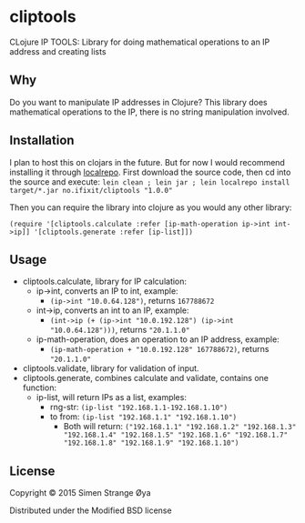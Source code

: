 # cliptools

CLojure IP TOOLS: Library for doing mathematical operations to an IP address and creating lists

## Why

Do you want to manipulate IP addresses in Clojure? This library does mathematical operations to the IP, there is no string manipulation involved.

## Installation

I plan to host this on clojars in the future. But for now I would recommend installing it through [localrepo](https://github.com/kumarshantanu/lein-localrepo). First download the source code, then cd into the source and execute: `lein clean ; lein jar ; lein localrepo install target/*.jar no.ifixit/cliptools "1.0.0"`

Then you can require the library into clojure as you would any other library:

`(require '[cliptools.calculate :refer [ip-math-operation ip->int int->ip]]
          '[cliptools.generate :refer [ip-list]])`

## Usage

* cliptools.calculate, library for IP calculation:
  * ip->int, converts an IP to int, example:
    * `(ip->int "10.0.64.128")`, returns `167788672`
  * int->ip, converts an int to an IP, example:
    * `(int->ip (+ (ip->int "10.0.192.128") (ip->int "10.0.64.128")))`, returns `"20.1.1.0"`
  * ip-math-operation, does an operation to an IP address, example:
    * `(ip-math-operation + "10.0.192.128" 167788672)`, returns `"20.1.1.0"`
* cliptools.validate, library for validation of input.
* cliptools.generate, combines calculate and validate, contains one function:
  * ip-list, will return IPs as a list, examples:
    * rng-str: `(ip-list "192.168.1.1-192.168.1.10")`
    * to from: `(ip-list "192.168.1.1" "192.168.1.10")`
      * Both will return: `("192.168.1.1" "192.168.1.2" "192.168.1.3" "192.168.1.4" "192.168.1.5" "192.168.1.6" "192.168.1.7" "192.168.1.8" "192.168.1.9" "192.168.1.10")`

## License

Copyright © 2015 Simen Strange Øya

Distributed under the Modified BSD license
